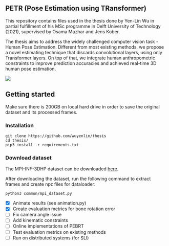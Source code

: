 ## PETR (Pose Estimation using TRansformer)

This repository contains files used in the thesis done by Yen-Lin Wu in partial fulfillment of his MSc programme in Delft University of Technology (2021), supervised by Osama Mazhar and Jens Kober. 

The thesis aims to address the widely challenged computer vision task - Human Pose Estimation. 
Different from most existing methods, we propose a novel estimating technique that discards convolutional layers, using only Transformer layers.
On top of that, we integrate human anthropometric constraints to improve prediction accuracies and achieved real-time 3D human pose estimation.

![](doc/output.gif)

## Getting started

Make sure there is 200GB on local hard drive in order to save the original dataset and its processed frames.

### Installation

```
git clone https://github.com/wuyenlin/thesis
cd thesis/
pip3 install -r requirements.txt
```

### Download dataset

The MPI-INF-3DHP dataset can be downloaded [here](http://gvv.mpi-inf.mpg.de/3dhp-dataset/).

After downloading the dataset, run the following command to extract frames and create npz files for dataloader:
```
python3 common/mpi_dataset.py
```

- [x] Animate results (see animation.py)
- [x] Create evaluation metrics for bone rotation error
- [ ] Fix camera angle issue
- [ ] Add kinematic constraints
- [ ] Online implementations of PEBRT
- [ ] Test evaluation metrics on existing methods
- [ ] Run on distributed systems (for SLI)